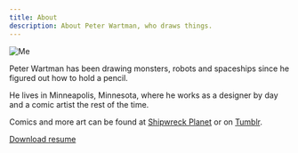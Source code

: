 ```yaml
---
title: About
description: About Peter Wartman, who draws things.
---
```

![Me](/assets/images/about-me.jpg)

Peter Wartman has been drawing monsters, robots and spaceships since he figured out how to hold a pencil.

He lives in Minneapolis, Minnesota, where he works as a designer by day and a comic artist the rest of the time.

Comics and more art can be found at [Shipwreck Planet](http://www.shipwreckplanet.com) or on [Tumblr](http://shipwreck-planet.tumblr.com).

[Download resume](http://www.wartfolio.com/files/resume_2013.pdf)